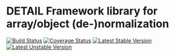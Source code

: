 # DETAIL Framework library for array/object (de-)normalization

[![Build Status](https://travis-ci.org/detailnet/dfw-normalization.svg?branch=master)](https://travis-ci.org/detailnet/dfw-normalization)
[![Coverage Status](https://img.shields.io/coveralls/detailnet/dfw-normalization.svg)](https://coveralls.io/r/detailnet/dfw-normalization)
[![Latest Stable Version](https://poser.pugx.org/detailnet/dfw-normalization/v/stable.svg)](https://packagist.org/packages/detailnet/dfw-normalization)
[![Latest Unstable Version](https://poser.pugx.org/detailnet/dfw-normalization/v/unstable.svg)](https://packagist.org/packages/detailnet/dfw-normalization)
